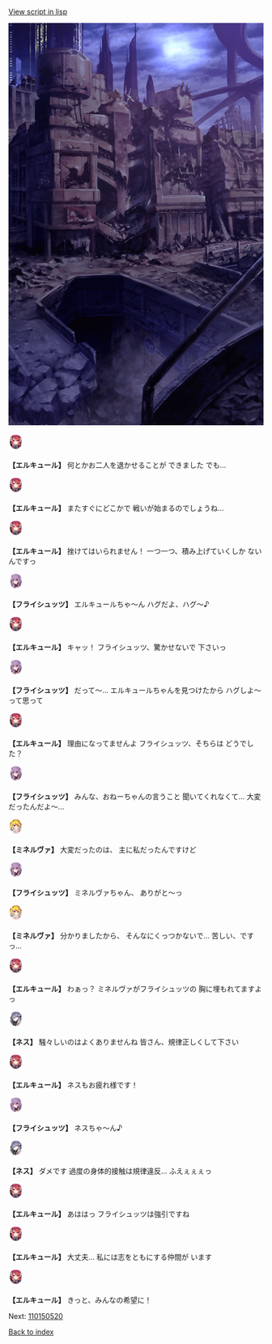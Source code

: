 [View script in lisp](../scripts/110150513.txt)

![devastated_city_night.png](../images/backgrounds/devastated_city_night.png)

<img src="../images/units/202511.png" alt="202511.png" height="34"/>

**【エルキュール】**
何とかお二人を退かせることが
できました
でも…

<img src="../images/units/202511.png" alt="202511.png" height="34"/>

**【エルキュール】**
またすぐにどこかで
戦いが始まるのでしょうね…

<img src="../images/units/202511.png" alt="202511.png" height="34"/>

**【エルキュール】**
挫けてはいられません！
一つ一つ、積み上げていくしか
ないんですっ

<img src="../images/units/502711.png" alt="502711.png" height="34"/>

**【フライシュッツ】**
エルキュールちゃ～ん
ハグだよ、ハグ～♪

<img src="../images/units/202511.png" alt="202511.png" height="34"/>

**【エルキュール】**
キャッ！
フライシュッツ、驚かせないで
下さいっ

<img src="../images/units/502711.png" alt="502711.png" height="34"/>

**【フライシュッツ】**
だって～…
エルキュールちゃんを見つけたから
ハグしよ～って思って

<img src="../images/units/202511.png" alt="202511.png" height="34"/>

**【エルキュール】**
理由になってませんよ
フライシュッツ、そちらは
どうでした？

<img src="../images/units/502711.png" alt="502711.png" height="34"/>

**【フライシュッツ】**
みんな、おねーちゃんの言うこと
聞いてくれなくて…
大変だったんだよ～…

<img src="../images/units/302511.png" alt="302511.png" height="34"/>

**【ミネルヴァ】**
大変だったのは、
主に私だったんですけど

<img src="../images/units/502711.png" alt="502711.png" height="34"/>

**【フライシュッツ】**
ミネルヴァちゃん、
ありがと～っ

<img src="../images/units/302511.png" alt="302511.png" height="34"/>

**【ミネルヴァ】**
分かりましたから、
そんなにくっつかないで…
苦しい、ですっ…

<img src="../images/units/202511.png" alt="202511.png" height="34"/>

**【エルキュール】**
わぁっ？
ミネルヴァがフライシュッツの
胸に埋もれてますよっ

<img src="../images/units/602011.png" alt="602011.png" height="34"/>

**【ネス】**
騒々しいのはよくありませんね
皆さん、規律正しくして下さい

<img src="../images/units/202511.png" alt="202511.png" height="34"/>

**【エルキュール】**
ネスもお疲れ様です！

<img src="../images/units/502711.png" alt="502711.png" height="34"/>

**【フライシュッツ】**
ネスちゃ～ん♪

<img src="../images/units/602011.png" alt="602011.png" height="34"/>

**【ネス】**
ダメです
過度の身体的接触は規律違反…
ふえぇぇぇっ

<img src="../images/units/202511.png" alt="202511.png" height="34"/>

**【エルキュール】**
あははっ
フライシュッツは強引ですね

<img src="../images/units/202511.png" alt="202511.png" height="34"/>

**【エルキュール】**
大丈夫…
私には志をともにする仲間が
います

<img src="../images/units/202511.png" alt="202511.png" height="34"/>

**【エルキュール】**
きっと、みんなの希望に！

Next: [110150520](110150520.md)

[Back to index](index.md)
